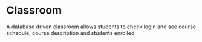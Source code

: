 # Classroom
A database driven classroom allows students to check login and see course schedule, course description and students enrolled

